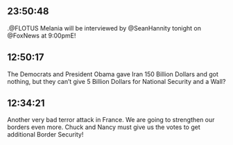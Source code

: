 ## 23:50:48
.@FLOTUS Melania will be interviewed by @SeanHannity tonight on @FoxNews at 9:00pmE!
## 12:50:17
The Democrats and President Obama gave Iran 150 Billion Dollars and got nothing, but they can’t give 5 Billion Dollars for National Security and a Wall?
## 12:34:21
Another very bad terror attack in France. We are going to strengthen our borders even more. Chuck and Nancy must give us the votes to get additional Border Security!
